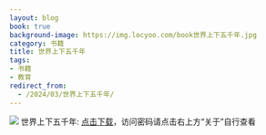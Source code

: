 ```yaml
---
layout: blog
book: true
background-image: https://img.locyoo.com/book世界上下五千年.jpg
category: 书籍
title: 世界上下五千年
tags:
- 书籍
- 教育
redirect_from:
  - /2024/03/世界上下五千年/
---
```

![](https://img.locyoo.com/book世界上下五千年.jpg)
世界上下五千年: <a name = "ref1" href="https://url18.ctfile.com/f/50983618-1418308052-73f2d1?p=3619">点击下载</a>，访问密码请点击右上方“关于”自行查看